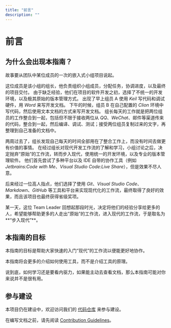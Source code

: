 ```yaml
---
title: "前言"
description: ""
---
```


# 前言

## 为什么会出现本指南？

故事要从团队中某位成员的一次的嵌入式小组项目说起。

这位成员是该小组的组长，他负责组织小组成员，分配任务，协调进度，以及最终的项目交付。
由于缺乏经验，他们在项目的软件开发之初，选择了不统一的开发环境，以及极其原始的版本管理方式。
出现了早上组员 A 使用 *Keil* 写代码和调试硬件，用 *Word* 来写开发文档。
下午的时候，组员 B 在自己配置的 *Clion* 环境中写代码，然后使用文本文档的方式来写开发文档。
组长每天的工作就是把两位组员的工作整合到一起，包括但不限于接收两位从 *QQ*、*WeChat*、邮件等渠道传来的代码，整合到一起，然后编译、调试、测试；接受两位组员复制过来的文字，再整理到自己准备的文档中。 

两周过去了，组长发现自己每天的时间全部用在了整合工作上，而没有时间去做更有价值的事情。
在经过组长对现代开发工作流的了解和学习，小组讨论之后，决定抛弃“原始”的工作流，转而步入现代，使用统一的开发环境，以及专业的版本管理软件。
他们首先尝试了多种平台以及 IDE 自带的协作工具（例如 *Jetbrains:Code with Me*、*Visual Studio Code:Live Share*），但是效果不尽人意。

后来经过一位高人指点，他们选择了使用 *Git*、*Visual Studio Code*、*Markdown*、*GitHub* 等工具和平台来实现现代化的工作流，最终取得了良好的效果，而且该项目也最终获得省级奖项。

某一天，这位 Team Leader 回想起那段时光，决定将他们的经验分享给更多的人，希望能够帮助更多的人走出“原始”的工作流，进入现代的工作流，于是取名为**“步入现代”**。


## 本指南的目标

本指南的目标是帮助大家快速的入门“现代”的工作流以便能更好地协作。

本指南将会更多的介绍如何使用工具，而不是介绍工具的原理。

说到底，如何学习还是要看内驱力，如果能主动去查看文档，那么本指南可能对你来说并不是很有用。


## 参与建设

本项目仍在建设中，欢迎访问我们的 [代码仓库](https://github.com/BPCClub/Shift2Modern) 来参与建设。

在编写文档之前，请先阅读 [Contribution Guidelines](/contribution-guidelines)。
